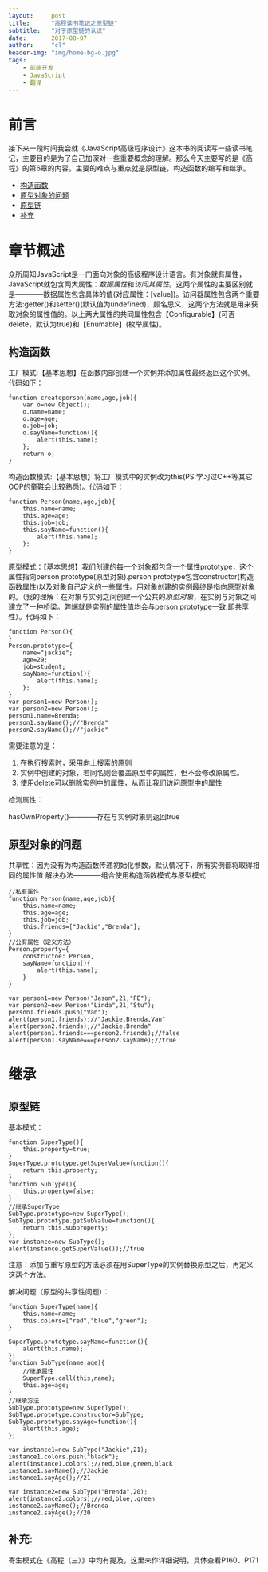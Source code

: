 ```yaml
---
layout:     post
title:      "高程读书笔记之原型链"
subtitle:   "对于原型链的认识"
date:       2017-08-07
author:     "cl"
header-img: "img/home-bg-o.jpg"
tags:
    - 前端开发
    - JavaScript
    - 翻译
---
```

# 前言
接下来一段时间我会就《JavaScript高级程序设计》这本书的阅读写一些读书笔记，主要目的是为了自己加深对一些重要概念的理解。那么今天主要写的是《高程》的第6章的内容。主要的难点与重点就是原型链，构造函数的编写和继承。

- [构造函数](#构造函数)
- [原型对象的问题](#原型对象的问题)
- [原型链](#原型链)
- [补充](#补充)
# 章节概述
众所周知JavaScript是一门面向对象的高级程序设计语言。有对象就有属性，JavaScript就包含两大属性：*数据属性*和*访问其属性*。这两个属性的主要区别就是————数据属性包含具体的值(对应属性：[value])。访问器属性包含两个重要方法:getter()和setter()(默认值为undefined)，顾名思义，这两个方法就是用来获取对象的属性值的。以上两大属性的共同属性包含【Configurable】(可否delete，默认为true)和【Enumable】(枚举属性)。 

## 构造函数
工厂模式:【基本思想】在函数内部创建一个实例并添加属性最终返回这个实例。代码如下：

    function createperson(name,age,job){
        var o=new Object();
        o.name=name;
        o.age=age;
        o.job=job;
        o.sayName=function(){
            alert(this.name);
        };
        return o;
    }

构造函数模式:【基本思想】将工厂模式中的实例改为this(PS:学习过C++等其它OOP的童鞋会比较熟悉)。代码如下：

    function Person(name,age,job){
        this.name=name;
        this.age=age;
        this.job=job;
        this.sayName=function(){
            alert(this.name);
        };
    }

原型模式：【基本思想】我们创建的每一个对象都包含一个属性prototype，这个属性指向person prototype(原型对象).person prototype包含constructor(构造函数属性)以及对象自己定义的一些属性。用对象创建的实例最终是指向原型对象的。（我的理解：在对象与实例之间创建一个公共的*原型对象*，在实例与对象之间建立了一种桥梁。弊端就是实例的属性值均会与person prototype一致,即共享性）。代码如下：

    function Person(){
    }
    Person.prototype={
        name="jackie";
        age=29;
        job=student;
        sayName=function(){
            alert(this.name);
        };
    }
    var person1=new Person();
    var person2=new Person();
    person1.name=Brenda;
    person1.sayName();//"Brenda"
    person2.sayName();//"jackie"


需要注意的是：

1. 在执行搜索时，采用向上搜索的原则 
2. 实例中创建的对象，若同名则会覆盖原型中的属性，但不会修改原属性。
3. 使用delete可以删除实例中的属性，从而让我们访问原型中的属性

检测属性：

hasOwnProperty()————存在与实例对象则返回true

## 原型对象的问题

共享性：因为没有为构造函数传递初始化参数，默认情况下，所有实例都将取得相同的属性值
解决办法————组合使用构造函数模式与原型模式

    //私有属性
    function Person(name,age,job){
        this.name=name;
        this.age=age;
        this.job=job;
        this.friends=["Jackie","Brenda"];
    }
    //公有属性（定义方法）
    Person.property={
        constructoe: Person,
        sayName=function(){
            alert(this.name);
        }
    }
    
    var person1=new Person("Jason",21,"FE");
    var person2=new Person("Linda",21,"Stu");
    person1.friends.push("Van");
    alert(person1.friends);//"Jackie,Brenda,Van"
    alert(person2.friends);//"Jackie,Brenda"
    alert(person1.friends===person2.friends);//false
    alert(person1.sayName===person2.sayName);//true

# 继承

## 原型链

基本模式：

    function SuperType(){
        this.property=true;
    }
    SuperType.prototype.getSuperValue=function(){
        return this.property;
    }
    function SubType(){
        this.property=false;
    }
    //继承SuperType
    SubType.prototype=new SuperType();
    SubType.prototype.getSubValue=function(){
        return this.subproperty;
    };
    var instance=new SubType();
    alert(instance.getSuperValue());//true

注意：添加与重写原型的方法必须在用SuperType的实例替换原型之后，再定义这两个方法。

解决问题（原型的共享性问题）：

    function SuperType(name){
        this.name=name;
        this.colors=["red","blue","green"];
    }

    SuperType.prototype.sayName=function(){
        alert(this.name);
    };
    function SubType(name,age){
        //继承属性
        SuperType.call(this,name);
        this.age=age;
    }
    //继承方法
    SubType.prototype=new SuperType();
    SubType.prototype.constructor=SubType;
    SubType.prototype.sayAge=function(){
        alert(this.age);
    };

    var instance1=new SubType("Jackie",21);
    instance1.colors.push("black");
    alert(instance1.colors);//red,blue,green,black
    instance1.sayName();//Jackie
    instance1.sayAge();//21

    var instance2=new SubType("Brenda",20);
    alert(instance2.colors);//red,blue,.green
    instance2.sayName();//Brenda
    instance2.sayAge();//20

## 补充: 

寄生模式在《高程（三）》中均有提及，这里未作详细说明，具体查看P160、P171